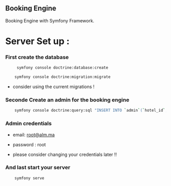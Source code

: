 ## Booking Engine
Booking Engine with Symfony Framework.

# Server Set up :

### First create the database
	
``` bash
	 symfony console doctrine:database:create
```

``` bash
	symfony console doctrine:migration:migrate
```

  * consider using the current migrations !


### Seconde Create an admin for the booking engine	


``` bash
	symfony console doctrine:query:sql "INSERT INTO `admin`(`hotel_id`, `roles`, `password`, `email`, `tele`, `cin_or_passport`) VALUES (null,'[\"ROLE_SUPER_ADMIN\"]','$2y$13$WYwGwbb5sIKVcA8QEvP8yO5fb29QN1S.6h2FyVdQf0TOdMx1lpaoK','root@alm.ma',2120000000,'XX0000')"
```

 ###	Admin credentials 
 
  * email: root@alm.ma
  * password : root

  * please consider changing your credentials later !!


### And last start your server

``` bash
	symfony serve
```
